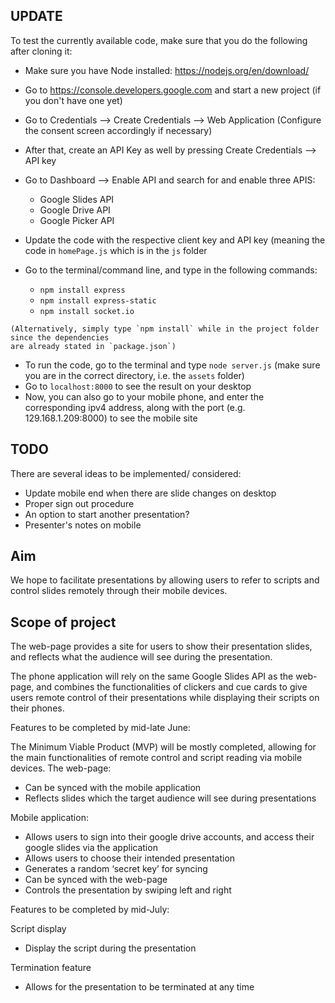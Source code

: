 ## UPDATE

To test the currently available code, make sure that you do the following after cloning it:

   - Make sure you have Node installed: https://nodejs.org/en/download/

   - Go to https://console.developers.google.com and start a new project (if you don't have one yet)
   - Go to Credentials --> Create Credentials --> Web Application (Configure the consent screen
       accordingly if necessary)
   - After that, create an API Key as well by pressing Create Credentials --> API key
   - Go to Dashboard --> Enable API and search for and enable three APIS:
        - Google Slides API
        - Google Drive API
        - Google Picker API
   - Update the code with the respective client key and API key (meaning the code in `homePage.js` which is in the `js` folder
   - Go to the terminal/command line, and type in the following commands:
        - `npm install express`
        - `npm install express-static`
        - `npm install socket.io`

    (Alternatively, simply type `npm install` while in the project folder since the dependencies
    are already stated in `package.json`)
   - To run the code, go to the terminal and type `node server.js` (make sure you are in the correct directory, i.e. the `assets` folder)
   - Go to `localhost:8000` to see the result on your desktop
   - Now, you can also go to your mobile phone, and enter the corresponding ipv4 address,
   along with the port (e.g. 129.168.1.209:8000) to see the mobile site

## TODO

There are several ideas to be implemented/ considered:

- Update mobile end when there are slide changes on desktop
- Proper sign out procedure
- An option to start another presentation?
- Presenter's notes on mobile

## Aim

We hope to facilitate presentations by allowing users to refer to scripts and control slides remotely through their mobile devices.

## Scope of project

The web-page provides a site for users to show their presentation slides, and reflects what the audience will see during the presentation.

The phone application will rely on the same Google Slides API as the web-page, and combines the functionalities of clickers and cue cards to give users remote control of their presentations while displaying their scripts on their phones.

Features to be completed by mid-late June:

The Minimum Viable Product (MVP) will be mostly completed, allowing for the main functionalities of remote control and script reading via mobile devices.
The web-page:
   - Can be synced with the mobile application
   - Reflects slides which the target audience will see during presentations

Mobile application:
   - Allows users to sign into their google drive accounts, and access their google slides via the application
   - Allows users to choose their intended presentation
   - Generates a random ‘secret key’ for syncing
   - Can be synced with the web-page
   - Controls the presentation by swiping left and right

Features to be completed by mid-July:

Script display
   - Display the script during the presentation

Termination feature
   - Allows for the presentation to be terminated at any time
